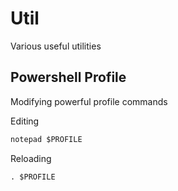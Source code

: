 # Util
Various useful utilities

## Powershell Profile
Modifying powerful profile commands

Editing
```ps
notepad $PROFILE
```

Reloading
```ps
. $PROFILE
```
